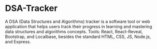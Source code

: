 # DSA-Tracker
A DSA (Data Structures and Algorithms) tracker is a software tool or web application that helps users track their progress in learning and mastering data structures and algorithms concepts.
Tools: React, React-Reveal, Bootstrap, and Localbase, besides the standard HTML, CSS, JS, Node.js, and Express.
